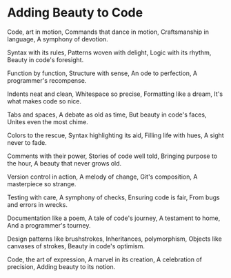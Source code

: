 # Adding Beauty to Code

Code, art in motion,
Commands that dance in motion,
Craftsmanship in language,
A symphony of devotion.

Syntax with its rules,
Patterns woven with delight,
Logic with its rhythm,
Beauty in code's foresight.

Function by function,
Structure with sense,
An ode to perfection,
A programmer's recompense.

Indents neat and clean,
Whitespace so precise,
Formatting like a dream,
It's what makes code so nice.

Tabs and spaces,
A debate as old as time,
But beauty in code's faces,
Unites even the most chime.

Colors to the rescue,
Syntax highlighting its aid,
Filling life with hues,
A sight never to fade.

Comments with their power,
Stories of code well told,
Bringing purpose to the hour,
A beauty that never grows old.

Version control in action,
A melody of change,
Git's composition,
A masterpiece so strange.

Testing with care,
A symphony of checks,
Ensuring code is fair,
From bugs and errors in wrecks.

Documentation like a poem,
A tale of code's journey,
A testament to home,
And a programmer's tourney.

Design patterns like brushstrokes,
Inheritances, polymorphism,
Objects like canvases of strokes,
Beauty in code's optimism.

Code, the art of expression,
A marvel in its creation,
A celebration of precision,
Adding beauty to its notion.
